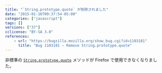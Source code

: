 ```yaml
---
title: "`String.prototype.quote` が削除されました"
date: "2015-01-16T09:37:54-05:00"
categories: ["javascript"]
tags: []
versions: ["37"]
cclicense: "BY-SA 3.0"
references:
    - url: "https://bugzilla.mozilla.org/show_bug.cgi?id=1103181"
      title: "Bug 1103181 – Remove String.prototype.quote"
---
```

非標準の [`String.prototype.quote`](https://developer.mozilla.org/docs/Web/JavaScript/Reference/Global_Objects/String/quote) メソッドが Firefox で使用できなくなりました。
